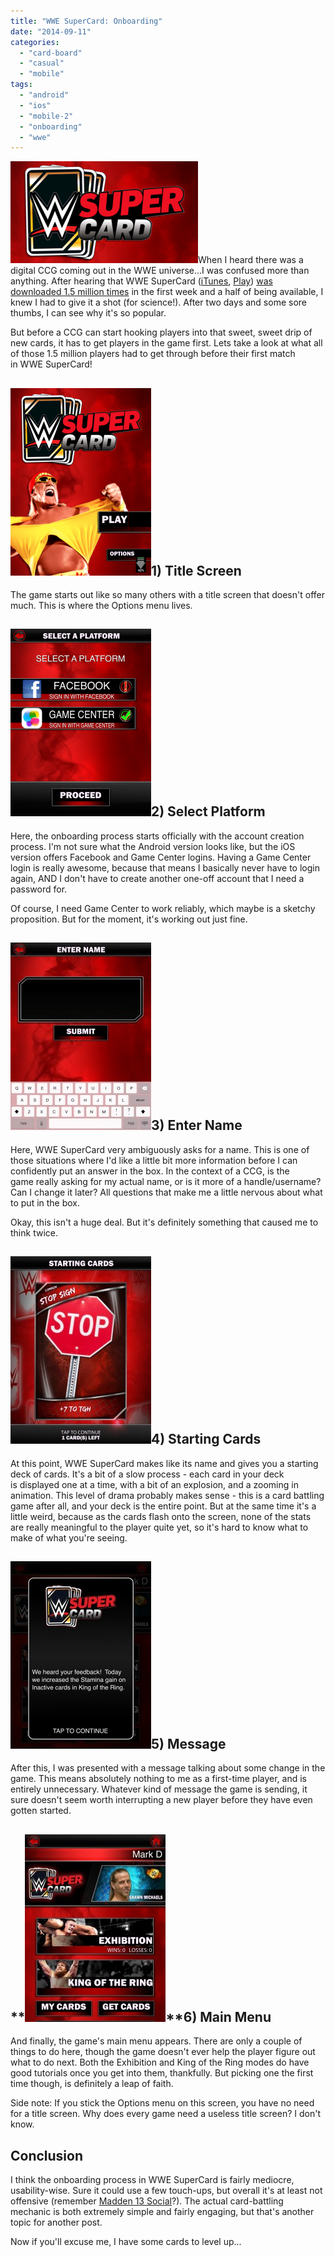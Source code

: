 ```yaml
---
title: "WWE SuperCard: Onboarding"
date: "2014-09-11"
categories: 
  - "card-board"
  - "casual"
  - "mobile"
tags: 
  - "android"
  - "ios"
  - "mobile-2"
  - "onboarding"
  - "wwe"
---
```


[![wwe supercard logo](images/wwe-supercard-logo-300x163.png)](http://thatgamesux.com/wp-content/uploads/2014/09/wwe-supercard-logo.png)When I heard there was a digital CCG coming out in the WWE universe...I was confused more than anything. After hearing that WWE SuperCard ([iTunes](https://itunes.apple.com/us/app/wwe-supercard/id775402833?mt=8), [Play](https://play.google.com/store/apps/details?id=com.catdaddy.cat22&hl=en)) [was downloaded 1.5 million times](http://www.joystiq.com/2014/08/25/wwe-supercard-superkicks-1-5-million-downloads/) in the first week and a half of being available, I knew I had to give it a shot (for science!). After two days and some sore thumbs, I can see why it's so popular.

But before a CCG can start hooking players into that sweet, sweet drip of new cards, it has to get players in the game first. Lets take a look at what all of those 1.5 million players had to get through before their first match in WWE SuperCard!

## [![menu](images/menu-225x300.png)](http://thatgamesux.com/wp-content/uploads/2014/09/menu.png)1) Title Screen

The game starts out like so many others with a title screen that doesn't offer much. This is where the Options menu lives.

## [![1-select platform](images/1-select-platform-225x300.png)](http://thatgamesux.com/wp-content/uploads/2014/09/1-select-platform.png)2) Select Platform

Here, the onboarding process starts officially with the account creation process. I'm not sure what the Android version looks like, but the iOS version offers Facebook and Game Center logins. Having a Game Center login is really awesome, because that means I basically never have to login again, AND I don't have to create another one-off account that I need a password for.

Of course, I need Game Center to work reliably, which maybe is a sketchy proposition. But for the moment, it's working out just fine.

## [![2-enter name](images/2-enter-name-225x300.jpg)](http://thatgamesux.com/wp-content/uploads/2014/09/2-enter-name.jpg)3) Enter Name

Here, WWE SuperCard very ambiguously asks for a name. This is one of those situations where I'd like a little bit more information before I can confidently put an answer in the box. In the context of a CCG, is the game really asking for my actual name, or is it more of a handle/username? Can I change it later? All questions that make me a little nervous about what to put in the box.

Okay, this isn't a huge deal. But it's definitely something that caused me to think twice.

## [![3-starting cards](images/3-starting-cards-225x300.jpg)](http://thatgamesux.com/wp-content/uploads/2014/09/3-starting-cards.jpg)4) Starting Cards

At this point, WWE SuperCard makes like its name and gives you a starting deck of cards. It's a bit of a slow process - each card in your deck is displayed one at a time, with a bit of an explosion, and a zooming in animation. This level of drama probably makes sense - this is a card battling game after all, and your deck is the entire point. But at the same time it's a little weird, because as the cards flash onto the screen, none of the stats are really meaningful to the player quite yet, so it's hard to know what to make of what you're seeing.

## [![4-message](images/4-message-225x300.jpg)](http://thatgamesux.com/wp-content/uploads/2014/09/4-message.jpg)5) Message

After this, I was presented with a message talking about some change in the game. This means absolutely nothing to me as a first-time player, and is entirely unnecessary. Whatever kind of message the game is sending, it sure doesn't seem worth interrupting a new player before they have even gotten started.

## **[![5-main menu](images/5-main-menu-225x300.jpg)](http://thatgamesux.com/wp-content/uploads/2014/09/5-main-menu.jpg)**6) Main Menu

And finally, the game's main menu appears. There are only a couple of things to do here, though the game doesn't ever help the player figure out what to do next. Both the Exhibition and King of the Ring modes do have good tutorials once you get into them, thankfully. But picking one the first time though, is definitely a leap of faith.

Side note: If you stick the Options menu on this screen, you have no need for a title screen. Why does every game need a useless title screen? I don't know.

## Conclusion

I think the onboarding process in WWE SuperCard is fairly mediocre, usability-wise. Sure it could use a few touch-ups, but overall it's at least not offensive (remember [Madden 13 Social](http://thatgamesux.com/madden-nfl-13-social-a-terrible-first-impression/)?). The actual card-battling mechanic is both extremely simple and fairly engaging, but that's another topic for another post.

Now if you'll excuse me, I have some cards to level up...
